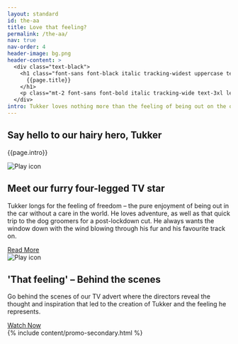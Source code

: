 ```yaml
---
layout: standard
id: the-aa
title: Love that feeling?
permalink: /the-aa/
nav: true
nav-order: 4
header-image: bg.png
header-content: >
  <div class="text-black">
    <h1 class="font-sans font-black italic tracking-widest uppercase text-7xl leading-none">
      {{page.title}}
    </h1>
    <p class="mt-2 font-sans font-bold italic tracking-wide text-3xl leading-snug">Watch our advert and see our furry four-legged star</p>
  </div>
intro: Tukker loves nothing more than the feeling of being out on the open road with the sun on his face and the wind in his fur. If you love that feeling too and don’t want it to stop, join the AA. We’ll get you back on the road.
---
```


<div class="content-spacing">
  <div class="content-padding">
    <div class="mx-auto max-w-screen-lg text-center">
      <h2 class="h5">Say hello to our hairy hero, Tukker</h2>
      <p>{{page.intro}}</p>
    </div>
    <div class="mt-8 mx-auto 2xl:max-w-4/5">
      <div class="bg-ratio bg-ratio--16-9 bg-grey-700 bg-no-repeat bg-cover bg-center rounded lg:rounded-lg" style="background-image: url('{{site.img}}/content/the-aa/tukker-ad.jpg')">
        <a class="absolute top-0 left-0 right-0 bottom-0 z-10" href="https://www.youtube.com/watch?v=Au0UW9f3DmY"></a>
        <div class="absolute top-0 left-0 right-0 bottom-0 z-0 flex justify-center items-center">
          <div class="h-24 w-24 lg:h-32 lg:w-32">
            <img class="w-full" src="{{site.img}}/icons/play.svg" alt="Play icon">
          </div>
        </div>
      </div>
    </div>
  </div>
  <div class="content-padding content-border">
    <div class="bob">
      <div class="img">
        <div class="bg-ratio bg-ratio--3-2 bg-grey-700 bg-no-repeat bg-cover bg-center rounded lg:rounded-lg" style="background-image: url('{{site.img}}/content/the-aa/meet-tukker.jpg')">
          <a class="absolute top-0 left-0 right-0 bottom-0" href="https://www.theaa.com/about-us/love-that-feeling-advert"></a>
        </div>
      </div>
      <div class="text">
        <h2 class="font-serif font-bold text-3xl leading-snug">Meet our furry four-legged TV star</h2>
        <p>Tukker longs for the feeling of freedom – the pure enjoyment of being out in the car without a care in the world. He loves adventure, as well as that quick trip to the dog groomers for a post-lockdown cut. He always wants the window down with the wind blowing through his fur and his favourite track on.</p>
        <div class="h-4"></div>
        <a href="https://www.theaa.com/about-us/love-that-feeling-advert" class="btn btn--sm btn--partner">Read More</a>
      </div>
    </div>
    <div class="bob bob--swap">
      <div class="img">
        <div class="bg-ratio bg-ratio--3-2 bg-grey-700 bg-no-repeat bg-cover bg-center rounded lg:rounded-lg" style="background-image: url('{{site.img}}/content/the-aa/behind-the-scenes.jpg')">
          <a class="absolute top-0 left-0 right-0 bottom-0 z-10" href="https://www.youtube.com/watch?v=7_-E0-bovQs&t=1s"></a>
          <div class="absolute top-0 left-0 right-0 bottom-0 z-0 flex justify-center items-center">
            <div class="h-24 w-24 lg:h-32 lg:w-32">
              <img class="w-full" src="{{site.img}}/icons/play.svg" alt="Play icon">
            </div>
          </div>
        </div>
      </div>
      <div class="text">
        <h2 class="font-serif font-bold text-3xl leading-snug">'That feeling' – Behind the scenes</h2>
        <p>Go behind the scenes of our TV advert where the directors reveal the thought and inspiration that led to the creation of Tukker and the feeling he represents.</p>
        <div class="h-4"></div>
        <a href="https://www.youtube.com/watch?v=7_-E0-bovQs&t=1s" class="btn btn--sm btn--partner">Watch Now</a>
      </div>
    </div>
  </div>
  {% include content/promo-secondary.html %}
</div>
